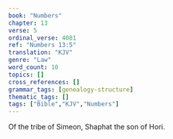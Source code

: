```yaml
---
book: "Numbers"
chapter: 13
verse: 5
ordinal_verse: 4081
ref: "Numbers 13:5"
translation: "KJV"
genre: "Law"
word_count: 10
topics: []
cross_references: []
grammar_tags: [genealogy-structure]
thematic_tags: []
tags: ["Bible","KJV","Numbers"]
---
```

Of the tribe of Simeon, Shaphat the son of Hori.
